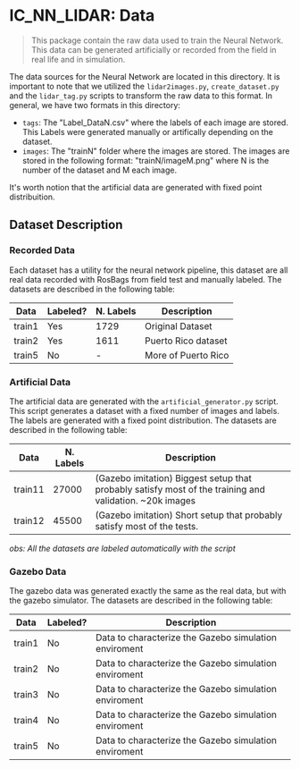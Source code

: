 # IC_NN_LIDAR: Data

> This package contain the raw data used to train the Neural Network. This data can be generated artificially or recorded from the field in real life and in simulation.

The data sources for the Neural Network are located in this directory. It is important to note that we utilized the `lidar2images.py`, `create_dataset.py` and the `lidar_tag.py` scripts to transform the raw data to this format. 
In general, we have two formats in this directory:
* `tags`: The "Label_DataN.csv" where the labels of each image are stored. This Labels were generated manually or artifically depending on the dataset.
* `images`: The "trainN" folder where the images are stored. The images are stored in the following format: "trainN/imageM.png" where N is the number of the dataset and M each image.

It's worth notion that the artificial data are generated with fixed point distribuition. 

## Dataset Description

### Recorded Data

Each dataset has a utility for the neural network pipeline, this dataset are all real data recorded with RosBags from field test and manually labeled. The datasets are described in the following table:

| Data     | Labeled? | N. Labels | Description |
|----------|----------|-----------|-------------|
| train1   |   Yes    |   1729    |   Original Dataset    |
| train2   |   Yes    |   1611    |   Puerto Rico dataset    |
| train5   |   No     |   -       |   More of Puerto Rico    |


### Artificial Data 

The artificial data are generated with the `artificial_generator.py` script. This script generates a dataset with a fixed number of images and labels. The labels are generated with a fixed point distribution. The datasets are described in the following table:

| Data     | N. Labels | Description |
|----------|-----------|-------------|
| train11    |  27000    |   (Gazebo imitation) Biggest setup that probably satisfy most of the training and validation. ~20k images    |
| train12   |  45500    |   (Gazebo imitation) Short setup that probably satisfy most of the tests.    |


*obs: All the datasets are labeled automatically with the script*

### Gazebo Data

The gazebo data was generated exactly the same as the real data, but with the gazebo simulator. The datasets are described in the following table:

| Data     | Labeled? | Description |
|----------|----------|-----------|
| train1   |   No     |  Data to characterize the Gazebo simulation enviroment      |
| train2   |   No     |  Data to characterize the Gazebo simulation enviroment      |
| train3   |   No     |  Data to characterize the Gazebo simulation enviroment      |
| train4   |   No     |  Data to characterize the Gazebo simulation enviroment      |
| train5   |   No     |  Data to characterize the Gazebo simulation enviroment      |